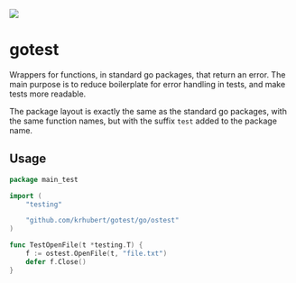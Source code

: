 <a href="https://pkg.go.dev/github.com/krhubert/gotest"><img src="https://img.shields.io/badge/godoc-reference-%23007d9c.svg"></a>

# gotest

Wrappers for functions, in standard go packages, that return an error.
The main purpose is to reduce boilerplate for error handling in tests, and make tests more readable.

The package layout is exactly the same as the standard go packages, with the same function names, but with the suffix `test` added to the package name.

## Usage

```go
package main_test

import (
    "testing"

    "github.com/krhubert/gotest/go/ostest"
)

func TestOpenFile(t *testing.T) {
    f := ostest.OpenFile(t, "file.txt")
    defer f.Close()
}
```

